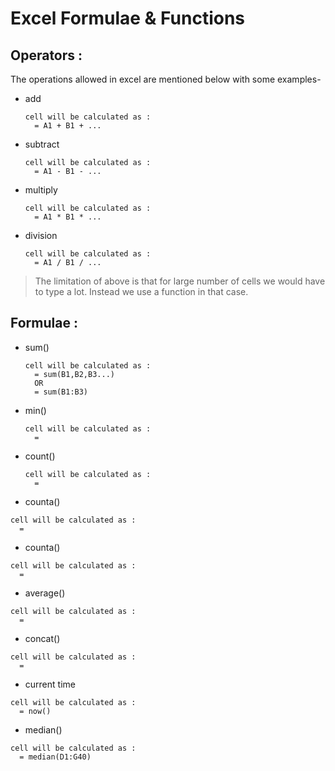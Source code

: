 # Excel Formulae & Functions 
## Operators :
The operations allowed in excel are mentioned below with some examples-
- add
  ```text
  cell will be calculated as :
    = A1 + B1 + ...
  ```
- subtract
  ```text
  cell will be calculated as :
    = A1 - B1 - ...
  ```
- multiply
  ```text
  cell will be calculated as :
    = A1 * B1 * ...
  ```
- division
  ```text
  cell will be calculated as :
    = A1 / B1 / ...
  ```
  
> The limitation of above is that for large number of cells we would have to type a lot. Instead we use a function in that case.

## Formulae :
- sum()
  ```text
  cell will be calculated as :
    = sum(B1,B2,B3...)
    OR
    = sum(B1:B3)
  ```
- min()
  ```text
  cell will be calculated as :
    = 
  ```
- count()
  ```text
  cell will be calculated as :
    = 
  ```
 - counta()
  ```text
  cell will be calculated as :
    =
  ```
 - counta()
  ```text
  cell will be calculated as :
    = 
  ```
 - average()
  ```text
  cell will be calculated as :
    = 
  ```
 - concat()
  ```text
  cell will be calculated as :
    = 
  ```
 - current time
  ```text
  cell will be calculated as :
    = now()
  ```
 - median()
  ```text
  cell will be calculated as :
    = median(D1:G40)
  ```
  
  
  
